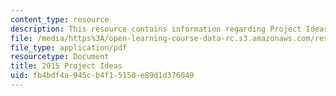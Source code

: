 ```yaml
---
content_type: resource
description: This resource contains information regarding Project Ideas document.
file: /media/https%3A/open-learning-course-data-rc.s3.amazonaws.com/res-9-003-brains-minds-and-machines-summer-course-summer-2015/fb4bdf4a945cb4f15150e89d1d376049_MITRES_9_003SUM15_proj.pdf
file_type: application/pdf
resourcetype: Document
title: 2015 Project Ideas
uid: fb4bdf4a-945c-b4f1-5150-e89d1d376049
---
```

